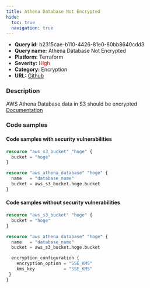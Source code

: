 ```yaml
---
title: Athena Database Not Encrypted
hide:
  toc: true
  navigation: true
---
```


<style>
  .highlight .hll {
    background-color: #ff171742;
  }
  .md-content {
    max-width: 1100px;
    margin: 0 auto;
  }
</style>

-   **Query id:** b2315cae-b110-4426-81e0-80bb8640cdd3
-   **Query name:** Athena Database Not Encrypted
-   **Platform:** Terraform
-   **Severity:** <span style="color:#C00">High</span>
-   **Category:** Encryption
-   **URL:** [Github](https://github.com/Checkmarx/kics/tree/master/assets/queries/terraform/aws/athena_database_not_encrypted)

### Description
AWS Athena Database data in S3 should be encrypted<br>
[Documentation](https://registry.terraform.io/providers/hashicorp/aws/latest/docs/resources/athena_database#encryption_configuration)

### Code samples
#### Code samples with security vulnerabilities
```tf title="Positive test num. 1 - tf file" hl_lines="5"
resource "aws_s3_bucket" "hoge" {
  bucket = "hoge"
}

resource "aws_athena_database" "hoge" {
  name   = "database_name"
  bucket = aws_s3_bucket.hoge.bucket
}

```


#### Code samples without security vulnerabilities
```tf title="Negative test num. 1 - tf file"
resource "aws_s3_bucket" "hoge" {
  bucket = "hoge"
}

resource "aws_athena_database" "hoge" {
  name   = "database_name"
  bucket = aws_s3_bucket.hoge.bucket

  encryption_configuration {
    encryption_option = "SSE_KMS"
    kms_key           = "SSE_KMS"
 }
}

```
